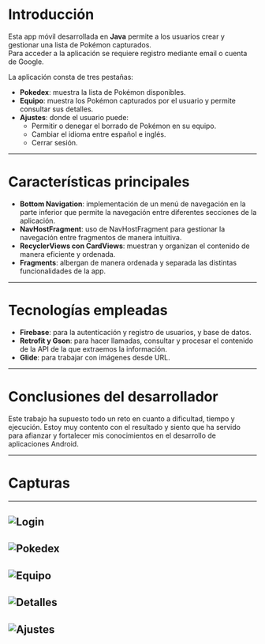 # Introducción

Esta app móvil desarrollada en **Java** permite a los usuarios crear y gestionar una lista de Pokémon capturados.  
Para acceder a la aplicación se requiere registro mediante email o cuenta de Google.  

La aplicación consta de tres pestañas:  
- **Pokedex**: muestra la lista de Pokémon disponibles.  
- **Equipo**: muestra los Pokémon capturados por el usuario y permite consultar sus detalles.  
- **Ajustes**: donde el usuario puede:  
  - Permitir o denegar el borrado de Pokémon en su equipo.  
  - Cambiar el idioma entre español e inglés.  
  - Cerrar sesión.  

---

# Características principales

- **Bottom Navigation**: implementación de un menú de navegación en la parte inferior que permite la navegación entre diferentes secciones de la aplicación.  
- **NavHostFragment**: uso de NavHostFragment para gestionar la navegación entre fragmentos de manera intuitiva.  
- **RecyclerViews con CardViews**: muestran y organizan el contenido de manera eficiente y ordenada.  
- **Fragments**: albergan de manera ordenada y separada las distintas funcionalidades de la app.  

---

# Tecnologías empleadas

- **Firebase**: para la autenticación y registro de usuarios, y base de datos.  
- **Retrofit y Gson**: para hacer llamadas, consultar y procesar el contenido de la API de la que extraemos la información.  
- **Glide**: para trabajar con imágenes desde URL.  

---

# Conclusiones del desarrollador

Este trabajo ha supuesto todo un reto en cuanto a dificultad, tiempo y ejecución. Estoy muy contento con el resultado y siento que ha servido para afianzar y fortalecer mis conocimientos en el desarrollo de aplicaciones Android.

---

# Capturas
---
![Login](assets/images/Login.png)
---

![Pokedex](assets/images/Pokedex.png)
---

![Equipo](assets/images/Equipo.png)
---

![Detalles](assets/images/Detalles.png)
---

![Ajustes](assets/images/Ajustes.png)
---

